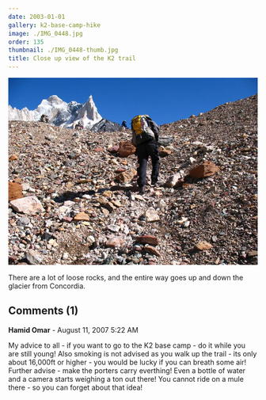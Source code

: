 ```yaml
---
date: 2003-01-01
gallery: k2-base-camp-hike
image: ./IMG_0448.jpg
order: 135
thumbnail: ./IMG_0448-thumb.jpg
title: Close up view of the K2 trail
---
```


![Close up view of the K2 trail](./IMG_0448.jpg)

There are a lot of loose rocks, and the entire way goes up and down the glacier from Concordia.

<div id="comments">

## Comments (1)

<div id="comment">

**Hamid Omar** - August 11, 2007  5:22 AM

My advice to all - if you want to go to the K2 base camp - do it while you are still young! Also smoking is not advised as you walk up the trail - its only about 16,000ft or higher - you would be lucky if you can breath some air! Further advise - make the porters carry everthing! Even a bottle of water and a camera starts weighing a ton out there! You cannot ride on a mule there - so you can forget about that idea!

</div>

</div>